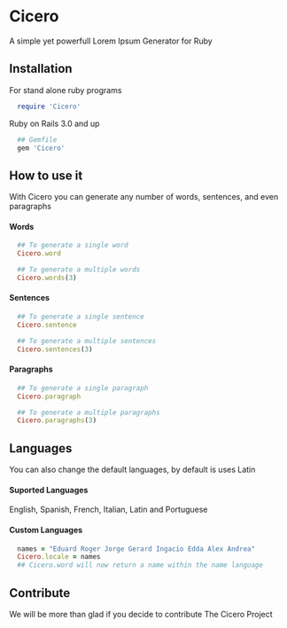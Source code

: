# Cicero

A simple yet powerfull Lorem Ipsum Generator for Ruby

## Installation
  
For stand alone ruby programs

``` ruby
  require 'Cicero'
```

Ruby on Rails 3.0 and up

``` ruby
  ## Gemfile 
  gem 'Cicero'
```
## How to use it

With Cicero you can generate any number of words, sentences, and even paragraphs

#### Words
``` ruby
  ## To generate a single word 
  Cicero.word

  ## To generate a multiple words
  Cicero.words(3)
```

#### Sentences
``` ruby
  ## To generate a single sentence 
  Cicero.sentence

  ## To generate a multiple sentences
  Cicero.sentences(3)
```
#### Paragraphs
``` ruby
  ## To generate a single paragraph 
  Cicero.paragraph

  ## To generate a multiple paragraphs
  Cicero.paragraphs(3)
```

## Languages

You can also change the default languages, by default is uses Latin

#### Suported Languages
  English, Spanish, French, Italian, Latin and Portuguese

#### Custom Languages
``` ruby
  names = "Eduard Roger Jorge Gerard Ingacio Edda Alex Andrea"
  Cicero.locale = names
  ## Cicero.word will now return a name within the name language
```

## Contribute

We will be more than glad if you decide to contribute The Cicero Project
